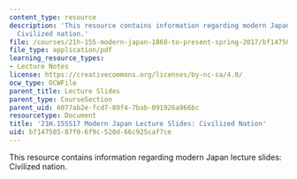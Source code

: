 ```yaml
---
content_type: resource
description: 'This resource contains information regarding modern Japan lecture slides:
  Civilized nation.'
file: /courses/21h-155-modern-japan-1868-to-present-spring-2017/bf14750587f06f9c520d66c925caf7ce_MIT21H_155S17_Civilized.pdf
file_type: application/pdf
learning_resource_types:
- Lecture Notes
license: https://creativecommons.org/licenses/by-nc-sa/4.0/
ocw_type: OCWFile
parent_title: Lecture Slides
parent_type: CourseSection
parent_uid: 6077ab2e-fcd7-89f4-7bab-091926a966bc
resourcetype: Document
title: '21H.155S17 Modern Japan Lecture Slides: Civilized Nation'
uid: bf147505-87f0-6f9c-520d-66c925caf7ce
---
```

This resource contains information regarding modern Japan lecture slides: Civilized nation.
